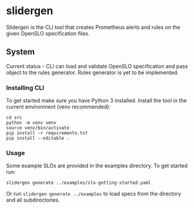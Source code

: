 # slidergen

Slidergen is the CLI tool that creates Prometheus alerts and rules on the given OpenSLO specification files.

## System

Current status - CLI can load and validate OpenSLO specification and pass object to the rules generator.
Rules generator is yet to be implemented.

### Installing CLI

To get started make sure you have Python 3 installed.
Install the tool in the current environment (venv recommended):

```
cd src
python -m venv venv
source venv/bin/activate
pip install -r requirements.txt
pip install --editable .
```

### Usage

Some example SLOs are provided in the examples directory. To get started run:

```
slidergen generate ../examples/slo-getting-started.yaml
```

Or run `slidergen generate ../examples` to load specs from the directory and all subdirectories.
